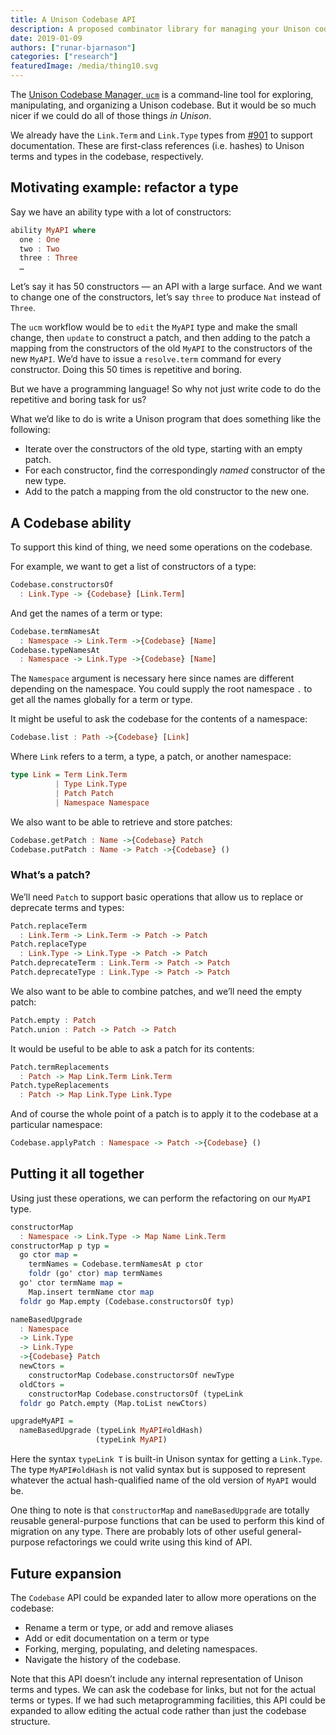 ```yaml
---
title: A Unison Codebase API
description: A proposed combinator library for managing your Unison codebase from within Unison itself.
date: 2019-01-09
authors: ["runar-bjarnason"]
categories: ["research"]
featuredImage: /media/thing10.svg
---
```


The [Unison Codebase Manager, `ucm`](https://www.unisonweb.org/docs/tour/hello-ucm/) is a command-line tool for exploring, manipulating, and organizing a Unison codebase. But it would be so much nicer if we could do all of those things _in Unison_.

We already have the `Link.Term` and `Link.Type` types from [#901](https://github.com/unisonweb/unison/pull/901) to support documentation. These are first-class references (i.e. hashes) to Unison terms and types in the codebase, respectively. 

## Motivating example: refactor a type
Say we have an ability type with a lot of constructors:

```haskell
ability MyAPI where
  one : One
  two : Two
  three : Three
  …
```

Let’s say it has 50 constructors — an API with a large surface. And we want to change one of the constructors, let’s say `three` to produce `Nat` instead of `Three`.

The `ucm` workflow would be to `edit` the `MyAPI` type and make the small change, then `update` to construct a patch, and then adding to the patch a mapping from the constructors of the old `MyAPI` to the constructors of the new `MyAPI`. We’d have to issue a `resolve.term` command for every constructor. Doing this 50 times is repetitive and boring.

But we have a programming language! So why not just write code to do the repetitive and boring task for us?

What we’d like to do is write a Unison program that does something like the following:

* Iterate over the constructors of the old type, starting with an empty patch.
* For each constructor, find the correspondingly _named_ constructor of the new type.
* Add to the patch a mapping from the old constructor to the new one.

## A Codebase ability
To support this kind of thing, we need some operations on the codebase.

For example, we want to get a list of constructors of a type:

```haskell
Codebase.constructorsOf 
  : Link.Type -> {Codebase} [Link.Term]
```

And get the names of a term or type:
```haskell
Codebase.termNamesAt 
  : Namespace -> Link.Term ->{Codebase} [Name]
Codebase.typeNamesAt 
  : Namespace -> Link.Type ->{Codebase} [Name]
```

The `Namespace` argument is necessary here since names are different depending on the namespace. You could supply the root namespace `.` to get all the names globally for a term or type.

It might be useful to ask the codebase for the contents of a namespace:

```haskell
Codebase.list : Path ->{Codebase} [Link]
```

Where `Link` refers to a term, a type, a patch, or another namespace:

```haskell
type Link = Term Link.Term
          | Type Link.Type
          | Patch Patch
          | Namespace Namespace
```

We also want to be able to retrieve and store patches:
```haskell
Codebase.getPatch : Name ->{Codebase} Patch
Codebase.putPatch : Name -> Patch ->{Codebase} ()
```

### What’s a patch?
We’ll need `Patch` to support basic operations that allow us to replace or deprecate terms and types:
```haskell
Patch.replaceTerm 
  : Link.Term -> Link.Term -> Patch -> Patch
Patch.replaceType 
  : Link.Type -> Link.Type -> Patch -> Patch
Patch.deprecateTerm : Link.Term -> Patch -> Patch
Patch.deprecateType : Link.Type -> Patch -> Patch
```

We also want to be able to combine patches, and we’ll need the empty patch:
```haskell
Patch.empty : Patch
Patch.union : Patch -> Patch -> Patch
```

It would be useful to be able to ask a patch for its contents:
```haskell
Patch.termReplacements 
  : Patch -> Map Link.Term Link.Term
Patch.typeReplacements 
  : Patch -> Map Link.Type Link.Type
```

And of course the whole point of a patch is to apply it to the codebase at a particular namespace:
```haskell
Codebase.applyPatch : Namespace -> Patch ->{Codebase} ()
```

## Putting it all together

Using just these operations, we can perform the refactoring on our `MyAPI` type.

```haskell
constructorMap 
  : Namespace -> Link.Type -> Map Name Link.Term
constructorMap p typ = 
  go ctor map = 
    termNames = Codebase.termNamesAt p ctor
    foldr (go' ctor) map termNames
  go' ctor termName map = 
    Map.insert termName ctor map
  foldr go Map.empty (Codebase.constructorsOf typ)

nameBasedUpgrade
  : Namespace 
  -> Link.Type
  -> Link.Type
  ->{Codebase} Patch 
  newCtors = 
    constructorMap Codebase.constructorsOf newType
  oldCtors = 
    constructorMap Codebase.constructorsOf (typeLink 
  foldr go Patch.empty (Map.toList newCtors)

upgradeMyAPI = 
  nameBasedUpgrade (typeLink MyAPI#oldHash)
                   (typeLink MyAPI)
```

Here the syntax `typeLink T` is built-in Unison syntax for getting a `Link.Type`. The type  `MyAPI#oldHash` is not valid syntax but is supposed to represent whatever the actual hash-qualified name of the old version of `MyAPI` would be.

One thing to note is that `constructorMap` and `nameBasedUpgrade` are totally reusable general-purpose functions that can be used to perform this kind of migration on any type. There are probably lots of other useful general-purpose refactorings we could write using this kind of API.

## Future expansion
The `Codebase` API could be expanded later to allow more operations on the codebase:

* Rename a term or type, or add and remove aliases
* Add or edit documentation on a term or type
* Forking, merging, populating, and deleting namespaces.
* Navigate the history of the codebase.

Note that this API doesn’t include any internal representation of Unison terms and types.  We can ask the codebase for links, but not for the actual terms or types.  If we had such metaprogramming facilities, this API could be expanded to allow editing the actual code rather than just the codebase structure.

